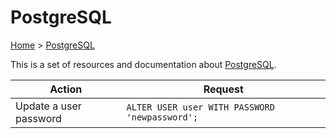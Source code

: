 # PostgreSQL

[Home](../readme.md) > [PostgreSQL](./readme.md)

This is a set of resources and documentation about [PostgreSQL](https://www.postgresql.org/).

| Action | Request |
| ------ | ------- |
| Update a user password | `ALTER USER user WITH PASSWORD 'newpassword';` |
